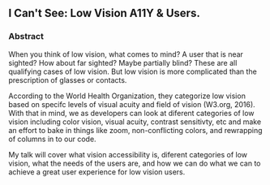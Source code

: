 ## I Can't See: Low Vision A11Y & Users. 

### Abstract

When you think of low vision, what comes to mind? A user that is near sighted? How about far sighted? Maybe partially blind? These are all qualifying cases of low vision. But low vision is more complicated than the prescription of glasses or contacts. 

According to the World Health Organization, they categorize low vision based on specifc levels of visual acuity and field of vision (W3.org, 2016). With that in mind, we as developers can look at diferent categories of low vision including color vision, visual acuity, contrast sensitivty, etc and make an effort to bake in things like zoom, non-conflicting colors, and rewrapping of columns in to our code.

My talk will cover what vision accessibility is, diferent categories of low vision, what the needs of the users are, and how we can do what we can to achieve a great user experience for low vision users.
